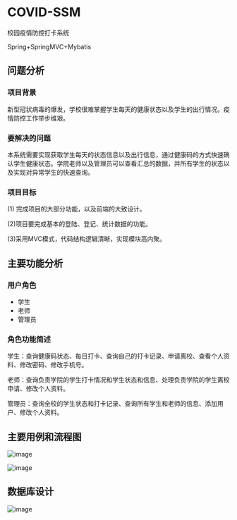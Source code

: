 # COVID-SSM
校园疫情防控打卡系统

Spring+SpringMVC+Mybatis

## 问题分析

### 项目背景
新型冠状病毒的爆发，学校很难掌握学生每天的健康状态以及学生的出行情况。疫情防控工作举步维艰。

### 要解决的问题
本系统需要实现获取学生每天的状态信息以及出行信息，通过健康码的方式快速确认学生健康状态。学院老师以及管理员可以查看汇总的数据，并所有学生的状态以及实现对异常学生的快速查询。

### 项目目标
(1)	完成项目的大部分功能，以及前端的大致设计。

(2)项目要完成基本的登陆、登记、统计数据的功能。

(3)采用MVC模式，代码结构逻辑清晰，实现模块高内聚。

## 主要功能分析
### 用户角色
- 学生
- 老师
- 管理员

### 角色功能简述
学生：查询健康码状态、每日打卡、查询自己的打卡记录、申请离校、查看个人资料、修改密码、修改手机号。

老师：查询负责学院的学生打卡情况和学生状态和信息、处理负责学院的学生离校申请、修改个人资料。

管理员：查询全校的学生状态和打卡记录、查询所有学生和老师的信息、添加用户、修改个人资料。

## 主要用例和流程图
![image](public/pic/用例图.png)

![image](public/pic/流程图.png)

## 数据库设计
![image](public/pic/ER图.png)
